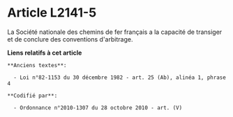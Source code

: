 # Article L2141-5

La Société nationale des chemins de fer français a la capacité de transiger et de conclure des conventions d'arbitrage.

**Liens relatifs à cet article**

	**Anciens textes**:

	  - Loi n°82-1153 du 30 décembre 1982 - art. 25 (Ab), alinéa 1, phrase 4

	**Codifié par**:

	  - Ordonnance n°2010-1307 du 28 octobre 2010 - art. (V)
